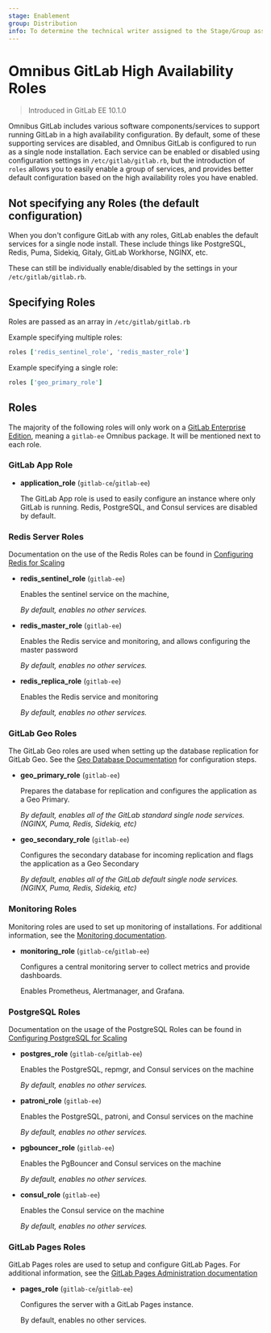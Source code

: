 ```yaml
---
stage: Enablement
group: Distribution
info: To determine the technical writer assigned to the Stage/Group associated with this page, see https://about.gitlab.com/handbook/engineering/ux/technical-writing/#designated-technical-writers
---
```


# Omnibus GitLab High Availability Roles

> Introduced in GitLab EE 10.1.0

Omnibus GitLab includes various software components/services to support running GitLab in
a high availability configuration. By default, some of these supporting services
are disabled, and Omnibus GitLab is configured to run as a single node installation.
Each service can be enabled or disabled using configuration settings in `/etc/gitlab/gitlab.rb`,
but the introduction of `roles` allows you to easily enable a group of services,
and provides better default configuration based on the high availability roles you
have enabled.

## Not specifying any Roles (the default configuration)

When you don't configure GitLab with any roles, GitLab enables the default services for
a single node install. These include things like PostgreSQL, Redis, Puma, Sidekiq,
Gitaly, GitLab Workhorse, NGINX, etc.

These can still be individually enable/disabled by the settings in your `/etc/gitlab/gitlab.rb`.

## Specifying Roles

Roles are passed as an array in `/etc/gitlab/gitlab.rb`

Example specifying multiple roles:

```ruby
roles ['redis_sentinel_role', 'redis_master_role']
```

Example specifying a single role:

```ruby
roles ['geo_primary_role']
```

## Roles

The majority of the following roles will only work on a
[GitLab Enterprise Edition](https://about.gitlab.com/install/ce-or-ee/), meaning
a `gitlab-ee` Omnibus package. It will be mentioned next to each role.

### GitLab App Role

- **application_role** (`gitlab-ce`/`gitlab-ee`)

  The GitLab App role is used to easily configure an instance where only GitLab is running. Redis, PostgreSQL, and Consul services are disabled by default.

### Redis Server Roles

Documentation on the use of the Redis Roles can be found in [Configuring Redis for Scaling](https://docs.gitlab.com/ee/administration/redis/index.html)

- **redis_sentinel_role** (`gitlab-ee`)

  Enables the sentinel service on the machine,

  *By default, enables no other services.*

- **redis_master_role** (`gitlab-ee`)

  Enables the Redis service and monitoring, and allows configuring the master password

  *By default, enables no other services.*

- **redis_replica_role** (`gitlab-ee`)

  Enables the Redis service and monitoring

  *By default, enables no other services.*

### GitLab Geo Roles

The GitLab Geo roles are used when setting up the database replication for GitLab
Geo. See the [Geo Database Documentation](https://docs.gitlab.com/ee/administration/geo/setup/database.html)
for configuration steps.

- **geo_primary_role** (`gitlab-ee`)

  Prepares the database for replication and configures the application as a Geo Primary.

  *By default, enables all of the GitLab standard single node services. (NGINX, Puma, Redis, Sidekiq, etc)*

- **geo_secondary_role** (`gitlab-ee`)

  Configures the secondary database for incoming replication and flags the
  application as a Geo Secondary

  *By default, enables all of the GitLab default single node services. (NGINX, Puma, Redis, Sidekiq, etc)*

### Monitoring Roles

Monitoring roles are used to set up monitoring of installations. For additional information, see the [Monitoring documentation](https://docs.gitlab.com/ee/administration/monitoring/prometheus/index.html).

- **monitoring_role** (`gitlab-ce`/`gitlab-ee`)

  Configures a central monitoring server to collect metrics and provide dashboards.

  Enables Prometheus, Alertmanager, and Grafana.

### PostgreSQL Roles

Documentation on the usage of the PostgreSQL Roles can be found in [Configuring PostgreSQL for Scaling](https://docs.gitlab.com/ee/administration/postgresql/index.html)

- **postgres_role** (`gitlab-ce`/`gitlab-ee`)

  Enables the PostgreSQL, repmgr, and Consul services on the machine

  *By default, enables no other services.*

- **patroni_role** (`gitlab-ee`)

  Enables the PostgreSQL, patroni, and Consul services on the machine

  *By default, enables no other services.*

- **pgbouncer_role** (`gitlab-ee`)

  Enables the PgBouncer and Consul services on the machine

  *By default, enables no other services.*

- **consul_role** (`gitlab-ee`)

  Enables the Consul service on the machine

  *By default, enables no other services.*

### GitLab Pages Roles

GitLab Pages roles are used to setup and configure GitLab Pages. For additional
information, see the
[GitLab Pages Administration documentation](https://docs.gitlab.com/ee/administration/pages)

- **pages_role** (`gitlab-ce`/`gitlab-ee`)

  Configures the server with a GitLab Pages instance.

  By default, enables no other services.
